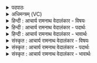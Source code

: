 <details><summary>पदपाठः</summary>

इ꣡न्द्रा꣢꣯य। सो꣡म। पा꣡त꣢꣯वे। म꣡दा꣢꣯य। प꣡रि꣢꣯। सि꣣च्यसे। मनश्चि꣢त्। म꣣नः। चि꣢त्। म꣡न꣢꣯सः। प꣡तिः꣢꣯। १४४८।
</details>

<details><summary>अधिमन्त्रम् (VC)</summary>

- पवमानः सोमः
- असितः काश्यपो देवलो वा
- गायत्री
- षड्जः
</details>

<details><summary>हिन्दी : आचार्य रामनाथ वेदालंकार - विषयः</summary>

अब परमात्मा को कहते हैं।
</details>

<details><summary>हिन्दी : आचार्य रामनाथ वेदालंकार - पदार्थः</summary>

पदार्थान्वयभाषाः -  हे(सोम)रसागार परमेश! (मनश्चित्)मन को चेतानेवाले, (मनसः पतिः)मन के अधीश्वर,आप(इन्द्राय)जीवात्मा के(पातवे)पान के लिए और(मदाय)उत्साह के लिए(परिषिच्यसे)जीवात्मा में सींचे जा रहे हो ॥५॥
</details>

<details><summary>हिन्दी : आचार्य रामनाथ वेदालंकार - भावार्थः</summary>

भावार्थभाषाः -  परमात्मा के ध्यान से प्राप्त हुआ आनन्दरस मन,बुद्धि,प्राण आदि को चेतनामय करता हुआ उपासक को जागरूक किये रखता है ॥५॥
</details>

<details><summary>संस्कृत : आचार्य रामनाथ वेदालंकार - विषयः</summary>

अथ परमात्मानमाह।
</details>

<details><summary>संस्कृत : आचार्य रामनाथ वेदालंकार - पदार्थः</summary>

पदार्थान्वयभाषाः -  हे(सोम)रसागार परमेश! (मनश्चित्)मनसः चेतयिता, (मनसः पतिः)मनसोऽधीश्वरः,त्वम्(इन्द्राय)जीवात्मने(पातवे)पानाय, (मदाय)उत्साहाय च(परिषिच्यसे)जीवात्मनि परिक्षार्यसे ॥५॥
</details>

<details><summary>संस्कृत : आचार्य रामनाथ वेदालंकार - भावार्थः</summary>

भावार्थभाषाः -  परमात्मध्यानेन प्राप्त आनन्दरसो मनोबुद्धिप्राणादींश्चेतयन्नुपासकं जागरूकं करोति ॥५॥
</details>